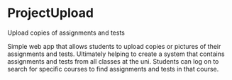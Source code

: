 # ProjectUpload
Upload copies of assignments and tests

Simple web app that allows students to upload copies or pictures of their assignments and tests.
Ultimately helping to create a system that contains assignments and tests from all classes at the uni.
Students can log on to search for specific courses to find assignments and tests in that course.
